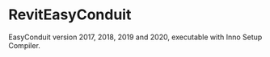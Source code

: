 # RevitEasyConduit
EasyConduit version 2017, 2018, 2019 and 2020, executable with Inno Setup Compiler.
